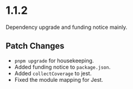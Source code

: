 # 1.1.2

Dependency upgrade and funding notice mainly.

## Patch Changes

- `pnpm upgrade` for housekeeping.
- Added funding notice to `package.json`.
- Added `collectCoverage` to jest.
- Fixed the module mapping for Jest.
